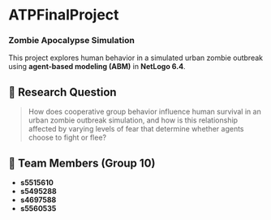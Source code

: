 # ATPFinalProject
### Zombie Apocalypse Simulation

This project explores human behavior in a simulated urban zombie outbreak using **agent-based modeling (ABM)** in **NetLogo 6.4**.

## 🧠 Research Question  
> How does cooperative group behavior influence human survival in an urban zombie outbreak simulation, and how is this relationship affected by varying levels of fear that determine whether agents choose to fight or flee?

## 👥 Team Members (Group 10)  
- **s5515610**  
- **s5495288**  
- **s4697588**  
- **s5560535**